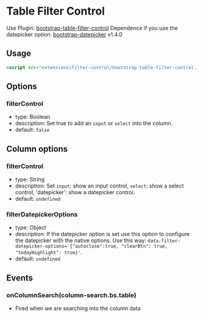 # Table Filter Control

Use Plugin: [bootstrap-table-filter-control](https://github.com/wenzhixin/bootstrap-table/tree/master/src/extensions/filter-control)
Dependence if you use the datepicker option: [bootstrap-datepicker](https://github.com/eternicode/bootstrap-datepicker) v1.4.0

## Usage

```html
<script src="extensions/filter-control/bootstrap-table-filter-control.js"></script>
```

## Options

### filterControl

* type: Boolean
* description: Set true to add an `input` or `select` into the column.
* default: `false`

## Column options

### filterControl

* type: String
* description: Set `input`: show an input control, `select`: show a select control, 'datepicker': show a datepicker control.
* default: `undefined`

### filterDatepickerOptions
* type: Object
* description: If the datepicker option is set use this option to configure the datepicker with the native options. Use this way: `data-filter-datepicker-options='{"autoclose":true, "clearBtn": true, "todayHighlight": true}'`.
* default: `undefined`

## Events

### onColumnSearch(column-search.bs.table)

* Fired when we are searching into the column data